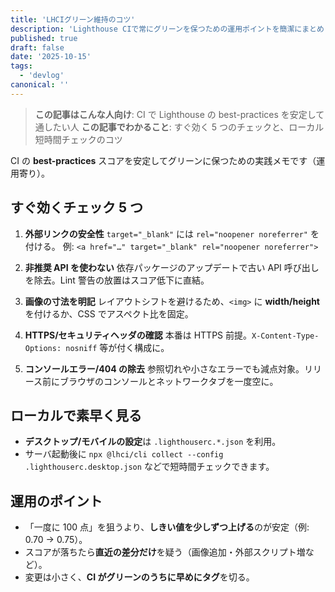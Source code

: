 ```yaml
---
title: 'LHCIグリーン維持のコツ'
description: 'Lighthouse CIで常にグリーンを保つための運用ポイントを簡潔にまとめました。'
published: true
draft: false
date: '2025-10-15'
tags:
  - 'devlog'
canonical: ''
---
```


> **この記事はこんな人向け**: CI で Lighthouse の best-practices を安定して通したい人
> **この記事でわかること**: すぐ効く 5 つのチェックと、ローカル短時間チェックのコツ

CI の **best-practices** スコアを安定してグリーンに保つための実践メモです（運用寄り）。

## すぐ効くチェック 5 つ

1. **外部リンクの安全性**
   `target="_blank"` には `rel="noopener noreferrer"` を付ける。
   例: `<a href="…" target="_blank" rel="noopener noreferrer">`

2. **非推奨 API を使わない**
   依存パッケージのアップデートで古い API 呼び出しを除去。Lint 警告の放置はスコア低下に直結。

3. **画像の寸法を明記**
   レイアウトシフトを避けるため、`<img>` に **width/height** を付けるか、CSS でアスペクト比を固定。

4. **HTTPS/セキュリティヘッダの確認**
   本番は HTTPS 前提。`X-Content-Type-Options: nosniff` 等が付く構成に。

5. **コンソールエラー/404 の除去**
   参照切れや小さなエラーでも減点対象。リリース前にブラウザのコンソールとネットワークタブを一度空に。

## ローカルで素早く見る

- **デスクトップ/モバイルの設定**は `.lighthouserc.*.json` を利用。
- サーバ起動後に `npx @lhci/cli collect --config .lighthouserc.desktop.json` などで短時間チェックできます。

## 運用のポイント

- 「一度に 100 点」を狙うより、**しきい値を少しずつ上げる**のが安定（例: 0.70 → 0.75）。
- スコアが落ちたら**直近の差分だけ**を疑う（画像追加・外部スクリプト増など）。
- 変更は小さく、**CI がグリーンのうちに早めにタグ**を切る。
